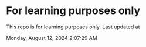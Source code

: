 # For learning purposes only
This repo is for learning purposes only.
Last updated at

Monday, August 12, 2024 2:07:29 AM

